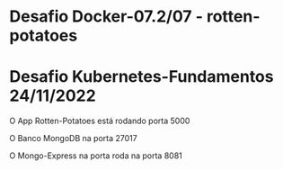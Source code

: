 # Desafio Docker-07.2/07 - rotten-potatoes
# Desafio Kubernetes-Fundamentos 24/11/2022

O App Rotten-Potatoes está rodando porta 5000

O Banco MongoDB na porta 27017

O Mongo-Express na porta roda na porta 8081
